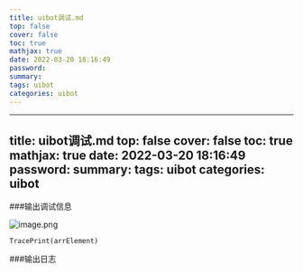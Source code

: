 ```yaml
---
title: uibot调试.md
top: false
cover: false
toc: true
mathjax: true
date: 2022-03-20 18:16:49
password:
summary:
tags: uibot
categories: uibot
---
```

---
title: uibot调试.md
top: false
cover: false
toc: true
mathjax: true
date: 2022-03-20 18:16:49
password:
summary:
tags: uibot
categories: uibot
---

###输出调试信息

![image.png](https://upload-images.jianshu.io/upload_images/13965490-05c5805a251879c9.png?imageMogr2/auto-orient/strip%7CimageView2/2/w/1240)
~~~
TracePrint(arrElement)
~~~

###输出日志
